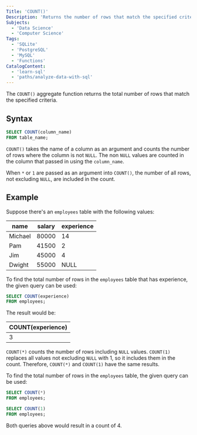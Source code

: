 ```yaml
---
Title: 'COUNT()'
Description: 'Returns the number of rows that match the specified criteria.'
Subjects:
  - 'Data Science'
  - 'Computer Science'
Tags:
  - 'SQLite'
  - 'PostgreSQL'
  - 'MySQL'
  - 'Functions'
CatalogContent:
  - 'learn-sql'
  - 'paths/analyze-data-with-sql'
---
```


The `COUNT()` aggregate function returns the total number of rows that match the specified criteria.

## Syntax

```sql
SELECT COUNT(column_name)
FROM table_name;
```

`COUNT()` takes the name of a column as an argument and counts the number of rows where the column is not `NULL`. The non `NULL` values are counted in the column that passed in using the `column_name`.

When `*` or `1` are passed as an argument into `COUNT()`, the number of all rows, not excluding `NULL`, are included in the count.

## Example

Suppose there's an `employees` table with the following values:

| name    | salary | experience |
| ------- | ------ | ---------- |
| Michael | 80000  | 14         |
| Pam     | 41500  | 2          |
| Jim     | 45000  | 4          |
| Dwight  | 55000  | NULL       |

To find the total number of rows in the `employees` table that has experience, the given query can be used:

```sql
SELECT COUNT(experience)
FROM employees;
```

The result would be:

| COUNT(experience) |
| ----------------- |
| 3                 |

`COUNT(*)` counts the number of rows including `NULL` values. `COUNT(1)` replaces all values not excluding `NULL` with 1, so it includes them in the count. Therefore, `COUNT(*)` and `COUNT(1)` have the same results.

To find the total number of rows in the `employees` table, the given query can be used:

```sql
SELECT COUNT(*)
FROM employees;

SELECT COUNT(1)
FROM employees;
```

Both queries above would result in a count of 4.
